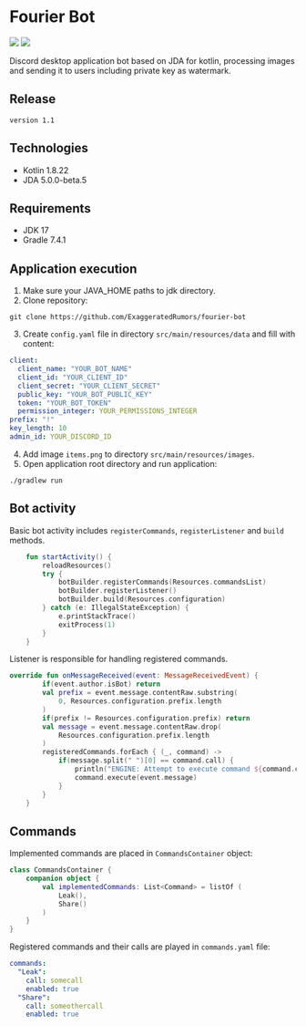# Fourier Bot

![](https://shields.io/badge/JDA-5.0-violet) ![](https://shields.io/badge/v1.1-purple)

Discord desktop application bot based on JDA for kotlin, processing images and sending it to users including private key as watermark.

## Release

`
version 1.1
`

## Technologies

- Kotlin 1.8.22
- JDA 5.0.0-beta.5

## Requirements

- JDK 17
- Gradle 7.4.1

## Application execution

1. Make sure your JAVA_HOME paths to jdk directory.
2. Clone repository:
```
git clone https://github.com/ExaggeratedRumors/fourier-bot
```
3. Create `config.yaml` file in directory `src/main/resources/data` and fill with content:
```yaml
client:
  client_name: "YOUR_BOT_NAME"
  client_id: "YOUR_CLIENT_ID"
  client_secret: "YOUR_CLIENT_SECRET"
  public_key: "YOUR_BOT_PUBLIC_KEY"
  token: "YOUR_BOT_TOKEN"
  permission_integer: YOUR_PERMISSIONS_INTEGER
prefix: "!"
key_length: 10
admin_id: YOUR_DISCORD_ID 
```
4. Add image `items.png` to directory `src/main/resources/images`.
5. Open application root directory and run application:
```
./gradlew run
```

## Bot activity

Basic bot activity includes `registerCommands`, `registerListener` and `build` methods.
```kotlin
    fun startActivity() {
        reloadResources()
        try {
            botBuilder.registerCommands(Resources.commandsList)
            botBuilder.registerListener()
            botBuilder.build(Resources.configuration)
        } catch (e: IllegalStateException) {
            e.printStackTrace()
            exitProcess(1)
        }
    }
```

Listener is responsible for handling registered commands.
```kotlin
override fun onMessageReceived(event: MessageReceivedEvent) {
        if(event.author.isBot) return
        val prefix = event.message.contentRaw.substring(
            0, Resources.configuration.prefix.length
        )
        if(prefix != Resources.configuration.prefix) return
        val message = event.message.contentRaw.drop(
            Resources.configuration.prefix.length
        )
        registeredCommands.forEach { (_, command) ->
            if(message.split(" ")[0] == command.call) {
                println("ENGINE: Attempt to execute command ${command.call}")
                command.execute(event.message)
            }
        }
    }
```

## Commands

Implemented commands are placed in `CommandsContainer` object:
```kotlin
class CommandsContainer {
    companion object {
        val implementedCommands: List<Command> = listOf (
            Leak(),
            Share()
        )
    }
}
```

Registered commands and their calls are played in `commands.yaml` file:
```yaml
commands:
  "Leak":
    call: somecall
    enabled: true
  "Share":
    call: someothercall
    enabled: true
```





